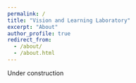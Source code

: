 ```yaml
---
permalink: /
title: "Vision and Learning Laboratory"
excerpt: "About"
author_profile: true
redirect_from: 
  - /about/
  - /about.html
---
```


Under construction
